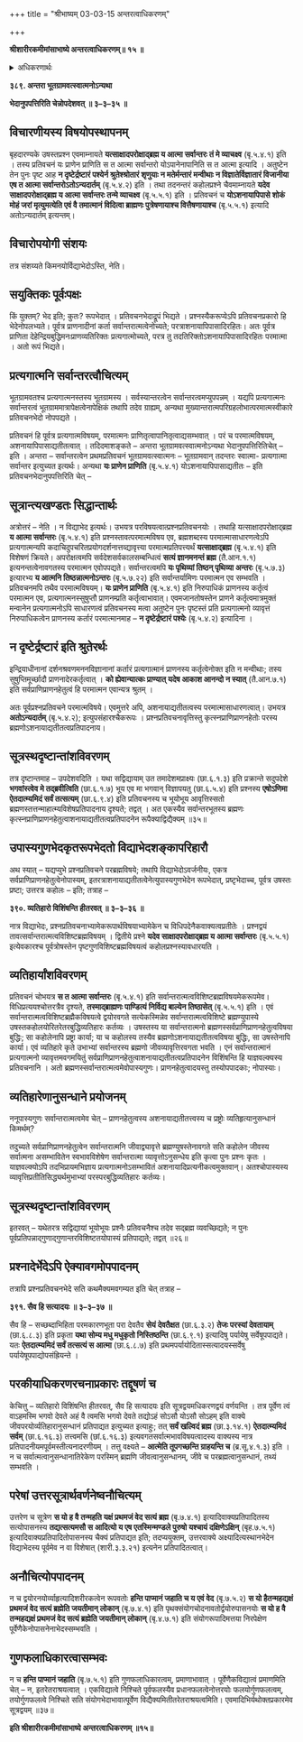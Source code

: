 +++
title = "श्रीभाष्यम् 03-03-15 अन्तरत्वाधिकरणम्"

+++


**श्रीशारीरकमीमांसाभाष्ये अन्तरत्वाधिकरणम्॥ १५ ॥**

<details><summary>अधिकरणार्थः</summary>

उषस्त-कहोलयोः प्रश्न-प्रतिवचनाभ्याम् अवगता विद्या एकैव, न भिन्ना
</details>

**३८९. अन्तरा भूतग्रामवत्स्वात्मनोऽन्यथा**

**भेदानुपपत्तिरिति चेन्नोपदेशवत् ॥ ३–३–३५ ॥**

## विचारणीयस्य विषयोपस्थापनम्

बृहदारण्यके उषस्तप्रश्न एवमाम्नायते **यत्साक्षादपरोक्षाद्ब्रह्म य आत्मा सर्वान्तरः तं मे व्याचक्ष्व** (बृ.५.४.१) इति । तस्य प्रतिवचनं यः प्राणेन प्राणिति स त आत्मा सर्वान्तरो योऽपानेनापानिति स त आत्मा इत्यादि । अतुष्टेन तेन पुनः पृष्ट आह **न दृष्टेर्द्रष्टारं पश्येर्न श्रुतेश्श्रोतारं शृणुयाः न मतेर्मन्तारं मन्वीथाः न विज्ञातेर्विज्ञातारं विजानीया एष त आत्मा सर्वान्तरोऽतोऽन्यदार्तम्** (बृ.५.४.२) इति । तथा तदनन्तरं कहोलप्रश्ने चैवमाम्नायते **यदेव साक्षादपरोक्षाद्ब्रह्म य आत्मा सर्वान्तरः तन्मे व्याचक्ष्व** (बृ.५.५.१) इति । प्रतिवचनं च **योऽशनायापिपासे शोकं मोहं जरां मृत्युमत्येति एवं वै तमात्मानं विदित्वा ब्राह्मणः पुत्रेषणायाश्च वित्तैषणायाश्च** (बृ.५.५.१) इत्यादि अतोऽन्यदार्तम् इत्यन्तम्।

## विचारोपयोगी संशयः

तत्र संशय्यते किमनयोर्विद्याभेदोऽस्ति, नेति।

## सयुक्तिकः पूर्वःपक्षः

किं युक्तम्? भेद इति; कुतः? रूपभेदात् । प्रतिवचनभेदाद्रूपं भिद्यते । प्रश्नस्यैकरूप्येऽपि प्रतिवचनप्रकारो हि भेदेनोपलभ्यते। पूर्वत्र प्राणनादीनां कर्ता सर्वान्तरात्मत्वेनोच्यते; परत्राशनायापिपासादिरहितः। अतः पूर्वत्र प्राणिता देहेन्द्रियबुद्धिमनःप्राणव्यतिरिक्तः प्रत्यगात्मोच्यते, परत्र तु तदतिरिक्तोऽशनायापिपासादिरहितः परमात्मा । अतो रूपं भिद्यते।

## प्रत्यगात्मनि सर्वान्तरत्वौचित्यम्

भूतग्रामवतश्च प्रत्यगात्मनस्तस्य भूतग्रामस्य । सर्वस्यान्तरत्वेन
सर्वान्तरत्वमप्युपपन्नम् । यद्यपि प्रत्यगात्मनः सर्वान्तरत्वं भूतग्राममात्रापेक्षत्वेनापेक्षिकं तथापि तदेव ग्राह्यम्, अन्यथा मुख्यान्तरात्मपरिग्रहलोभात्परमात्मस्वीकारे प्रतिवचनभेदो नोपपद्यते ।

प्रतिवचनं हि पूर्वत्र प्रत्यगात्मविषयम्, परमात्मनः प्राणितृत्वापानितृत्वाद्यसम्भवात् । परं च परमात्मविषयम्, अशनायापिपासाद्यतीतत्वात् । तदिदमाशङ्कते – अन्तरा भूतग्रामवत्स्वात्मनोऽन्यथा भेदानुपपत्तिरितिचेत् – इति । अन्तरा – सर्वान्तरत्वेन प्रथमप्रतिवचनं भूतग्रामवत्स्वात्मनः – भूतग्रामवान् तदन्तरः स्वात्मा- प्रत्यगात्मा सर्वान्तर इत्युच्यत इत्यर्थः। अन्यथा
**यः प्राणेन प्राणिति** (बृ.५.४.१) योऽशनायापिपासाद्यतीतः – इति प्रतिवचनभेदानुपपत्तिरिति चेत् –

## सूत्रान्त्यखण्डतः सिद्धान्तार्थः

अत्रोत्तरं – नेति । न विद्याभेद इत्यर्थः। उभयत्र परविषयत्वात्प्रश्नप्रतिवचनयोः । तथाहि यत्साक्षादपरोक्षाद्ब्रह्म **य आत्मा सर्वान्तरः** (बृ.५.४.१) इति प्रश्नस्तावत्परमात्मविषय एव, ब्रह्मशब्दस्य परमात्मासाधारणत्वेऽपि प्रत्यगात्मन्यपि कदाचिदुपचरितप्रयोगदर्शनात्तव्द्यावृत्त्या परमात्मप्रतिपत्त्यर्थं
**यत्साक्षाद्ब्रह्म** (बृ.५.४.१) इति विशेषणं क्रियते। अपरोक्षत्वमपि सर्वदेशसर्वकालसम्बन्धित्वं **सत्यं ज्ञानमनन्तं ब्रह्म** (तै.आन.१.१) इत्यनन्तत्वेनावगतस्य परमात्मन एवोपपद्यते। सर्वान्तरत्वमपि
**यः पृथिव्यां तिष्ठन् पृथिव्या अन्तरः** (बृ.५.७.३) इत्यारभ्य **य आत्मनि तिष्ठन्नात्मनोऽन्तरः** (बृ.५.७.२२) इति सर्वान्तर्यामिणः परमात्मन एव सम्भवति । प्रतिवचनमपि तथैव परमात्मविषयम्।
**यः प्राणेन प्राणिति** (बृ.५.४.१) इति निरुपाधिकं प्राणनस्य कर्तृत्वं परमात्मन एव, प्रत्यगात्मनस्सुषुप्तौ प्राणनम्प्रति कर्तृत्वाभावात्। एवमजानतोषस्तेन प्राणने कर्तृत्वमात्रमुक्तं मन्वानेन प्रत्यगात्मनोऽपि साधारणत्वं प्रतिवचनस्य मत्वा अतुष्टेन पुनः पृष्टस्तं प्रति प्रत्यगात्मनो व्यावृत्तं निरुपाधिकत्वेन प्राणनस्य कर्तारं परमात्मानमाह – **न दृष्टेर्द्रष्टारं पश्येः** (बृ.५.४.२) इत्यादिना ।

## न दृष्टेर्द्रष्टारं इति श्रुतेरर्थः

इन्द्रियाधीनानां दर्शनश्रवणमननविज्ञानानां कर्तारं प्रत्यगात्मानं प्राणनस्य कर्तृत्वेनोक्त इति न मन्वीथाः; तस्य सुषुप्तिमूर्च्छादौ प्राणनादेरकर्तृत्वात् । **को ह्येवान्यात्कः प्राण्यात् यदेष आकाश आनन्दो न स्यात्** (तै.आन.७.१) इति सर्वप्राणिप्राणनहेतुत्वं हि परमात्मन एवान्यत्र श्रुतम् ।

अतः पूर्वप्रश्नप्रतिवचने परमात्मविषये। एवमुत्तरे अपि, अशनायाद्यतीतत्वस्य परमात्मासाधारणत्वात्। उभयत्र **अतोऽन्यदार्तम्** (बृ.५.४.२); इत्युपसंहारश्चैकरूपः । प्रश्नप्रतिवचनावृत्तिस्तु कृत्स्नप्राणिप्राणनहेतोः परस्य ब्रह्मणोऽशनायाद्यतीतत्वप्रतिपादनाय।

## सूत्रस्थदृष्टान्तांशविवरणम्

तत्र दृष्टान्तमाह – उपदेशवदिति । यथा सद्विद्यायाम् उत तमादेशमप्राक्ष्यः (छा.६.१.३) इति प्रक्रान्ते सदुपदेशे
**भगवांस्त्वेव मे तद्ब्रवीत्विति** (छा.६.१.७) भूय एव मा भगवान् विज्ञापयतु (छा.६.५.४) इति प्रश्नस्य **एषोऽणिमा ऐतदात्म्यमिदं सर्वं तत्सत्यम्** (छा.६.९.४) इति प्रतिवचनस्य च भूयोभूय आवृत्तिस्सतो ब्रह्मणस्तत्तन्माहात्म्यविशेषप्रतिपादनाय दृश्यते; तद्वत् । अत एकस्यैव सर्वान्तरभूतस्य ब्रह्मणः कृत्स्नप्राणिप्राणनहेतुत्वाशनायाद्यतीतत्वप्रतिपादनेन रूपैक्याद्विद्यैक्यम् ॥३५॥

## उपास्यगुणभेदकृतरूपभेदतो विद्याभेदशङ्कापरिहारौ

अथ स्यात् – यद्यप्युभे प्रश्नप्रतिवचने परब्रह्मविषये; तथापि विद्याभेदोऽवर्जनीयः, एकत्र सर्वप्राणिप्राणनहेतुत्वेनोपास्यम्, इतरत्राशनायाद्यतीतत्वेनेत्युपास्यगुणभेदेन रूपभेदात्, प्रष्टृभेदाच्च, पूर्वत्र उषस्तः प्रष्टा; उत्तरत्र कहोलः – इति; तत्राह –

**३९०. व्यतिहारो विशिंषन्ति हीतरवत् ॥ ३–३–३६ ॥**

नात्र विद्याभेदः, प्रश्नप्रतिवचनाभ्यामेकरूपार्थविषयाभ्यामेकेन च विधिपदेनैकवाक्यत्वप्रतीतेः । प्रश्नद्वयं तावत्सर्वान्तरात्मत्वविशिष्टब्रह्मविषयम् । द्वितीये प्रश्ने **यदेव साक्षादपरोक्षाद्ब्रह्म य आत्मा सर्वान्तरः** (बृ.५.५.१) इत्येवकारश्च पूर्वत्रोषस्तेन पृष्टगुणविशिष्टब्रह्मविषयत्वं कहोलप्रश्नस्यावधारयति ।

## व्यतिहार्यांशविवरणम्

प्रतिवचनं चोभयत्र **स त आत्मा सर्वान्तरः** (बृ.५.४.१) इति सर्वान्तरात्मत्वविशिष्टब्रह्मविषयमेकरूपमेव। विधिप्रत्ययश्चोत्तरत्रैव दृश्यते, **तस्माद्ब्राह्मणः पाण्डित्यं निर्विद्य बाल्येन तिष्ठासेत्** (बृ.५.५.१) इति । एवं सर्वान्तरात्मत्वविशिष्टब्रह्मैकविषयत्वे द्वयोरवगते सत्येकस्मिन्नेव सर्वान्तरात्मत्वविशिष्टे ब्रह्मण्युपास्ये उषस्तकहोलयोरितरेतरबुद्धिव्यतिहारः कर्तव्यः । उषस्तस्य या सर्वान्तरात्मनो ब्रह्मणस्सर्वप्राणिप्राणनहेतुत्वविषया बुद्धिः; सा कहोलेनापि प्रष्ट्रा कार्या; या च कहोलस्य तस्यैव ब्रह्मणोऽशनायाद्यतीतत्वविषया बुद्धिः, सा उषस्तेनापि कार्या। एवं व्यतिहारे कृते उभाभ्यां सर्वान्तरस्य ब्रह्मणो जीवव्यावृत्तिरवगता भवति । एनं सर्वान्तरात्मानं प्रत्यगात्मनो व्यावृत्तमवगमयितुं सर्वप्राणिप्राणनहेतुत्वाशनायाद्यतीतत्वप्रतिपादनेन विशिंषन्ति हि याज्ञवल्क्यस्य प्रतिवचनानि । अतो ब्रह्मणस्सर्वान्तरात्मत्वमेवोपास्यगुणः। प्राणनहेतुत्वादयस्तु तस्योपपादकाः; नोपास्याः।

## व्यतिहारेणानुसन्धाने प्रयोजनम्

ननूपास्यगुणः सर्वान्तरात्मत्वमेव चेत् – प्राणनहेतुत्वस्य अशनायाद्यतीतत्त्वस्य च प्रष्ट्रोः व्यतिहृत्यानुसन्धानं किमर्थम्?

तदुच्यते सर्वप्राणिप्राणनहेतुत्वेन सर्वान्तरात्मनि जीवाद्व्यावृत्ते ब्रह्मण्युषस्तेनावगते सति कहोलेन जीवस्य सर्वात्मना असम्भावितेन स्वभावविशेषेण सर्वान्तरात्मा व्यावृत्तोऽनुसन्धेय इति कृत्वा पुनः प्रश्नः कृतः । याज्ञवल्क्योऽपि तदभिप्रायमभिज्ञाय प्रत्यगात्मनोऽसम्भावितं अशनायादिप्रत्यनीकत्वमुक्तवान्। अतश्चोपास्यस्य व्यावृत्तिप्रतीतिसिद्ध्यर्थमुभाभ्यां परस्परबुद्धिव्यतिहारः कर्तव्यः।

## सूत्रस्थदृष्टान्तांशविवरणम्

इतरवत् – यथेतरत्र सद्विद्यायां भूयोभूयः प्रश्नैः प्रतिवचनैश्च तदेव सद्ब्रह्म व्यवच्छिद्यते; न पुनः पूर्वप्रतिपन्नाद्गुणाद्गुणान्तरविशिष्टतयोपास्यं प्रतिपाद्यते; तद्वत् ॥२६॥

## प्रश्नादेर्भेदेऽपि ऐक्यावगमोपपादनम्

तत्रापि प्रश्नप्रतिवचनभेदे सति कथमैक्यमवगम्यत इति चेत् तत्राह –

**३९१. सैव हि सत्यादयः ॥ ३–३–३७ ॥**

सैव हि – सच्छब्दाभिहिता परमकारणभूता परा देवतैव **सेयं देवतैक्षत** (छा.६.३.२) **तेजः परस्यां देवतायाम्** (छा.६.८.३) इति प्रकृता
**यथा सोम्य मधु मधुकृतो निस्तिष्ठन्ति** (छा.६.९.१) इत्यादिषु पर्यायेषु सर्वेषूपपाद्यते। यतः **ऐतदात्म्यमिदं सर्वं तत्सत्यं स आत्मा** (छा.६.८.७) इति प्रथमपर्यायोदितास्सत्यादयस्सर्वेषु पर्यायेषूपपाद्योपसंह्रियन्ते ।

## परकीयाधिकरणरचनाप्रकारः तद्दूषणं च

केचित्तु – व्यतिहारो विशिंषन्ति हीतरवत्, सैव हि सत्यादयः इति सूत्रद्वयमधिकरणद्वयं वर्णयन्ति । तत्र पूर्वेण त्वं वाऽहमस्मि भगवो देवते अहं वै त्वमसि भगवो देवते तद्योऽहं सोऽसौ योऽसौ सोऽहम् इति वाक्ये जीवपरयोर्व्यतिहारानुसन्धानं प्रतिपाद्यत इत्युच्यत इत्याहुः; तत्
**सर्वं खल्विदं ब्रह्म** (छा.३.१४.१) **ऐतदात्म्यमिदं सर्वम्** (छा.६.१६.३) तत्त्वमसि (छां.६.१६.३) इत्यवगतसर्वात्मभावविषयत्वादस्य वाक्यस्य नात्र प्रतिपादनीयमपूर्वमस्तीत्यनादरणीयम् । तत्तु वक्ष्यते – **आत्मेति तूपगच्छन्ति ग्राहयन्ति च** (ब्र.सू.४.१.३) इति । न च सर्वात्मत्वानुसन्धानातिरेकेण परस्मिन् ब्रह्मणि जीवत्वानुसन्धानम्, जीवे च परब्रह्मत्वानुसन्धानं, तथ्यं सम्भवति ।

## परेषां उत्तरसूत्रार्थवर्णनेष्वनौचित्यम्

उत्तरेण च सूत्रेण **स यो ह वै तन्महति यक्षं प्रथमजं वेद सत्यं ब्रह्म** (बृ.७.४.१) इत्यादिवाक्यप्रतिपादितस्य सत्योपासनस्य **तद्यत्सत्यमसौ स आदित्यो य एष एतस्मिन्मण्डले पुरुषो यश्चायं दक्षिणेऽक्षिन्** (बृह.७.५.१) इत्यादिवाक्यप्रतिपादितोपासनस्य चैक्यं प्रतिपाद्यत इति; तदप्ययुक्तम्, उत्तरवाक्ये अक्ष्यादित्यस्थानभेदेन विद्याभेदस्य पूर्वमेव न वा विशेषात् (शारी.३.३.२१) इत्यनेन प्रतिपादितत्वात्।

## अनौचित्योपपादनम्

न च द्वयोरनयोर्व्याहृत्यादिशरीरकत्वेन रूपवतोः **हन्ति पाप्मानं जहाति च य एवं वेद** (बृ.७.५.२) **स यो हैतन्महद्यक्षं प्रथमजं वेद सत्यं ब्रह्मेति जयतीमान् लोकान्** (बृ.७.४.१) इति पृथक्संयोगचोदनावतोर्द्वयोरुपासनयोः **स यो ह वै तन्महद्यक्षं प्रथमजं वेद सत्यं ब्रह्मेति जयतीमान् लोकान्** (बृ.४.७.१) इति संयोगरूपादिमत्तया निरपेक्षेण पूर्वेणैकेनोपासनेनाभेदस्सम्भवति ।

## गुणफलाधिकारत्वासम्भवः

न च **हन्ति पाप्मानं जहाति** (बृ.७.५.१) इति गुणफलाधिकारत्वम्, प्रमाणाभावात् । पूर्वेणैकविद्यात्वं प्रमाणमिति चेत् – न, इतरेतराश्रयत्वात् । एकविद्यात्वे निश्चिते पूर्वफलस्यैव प्रधानफलत्वेनोत्तरयोः फलयोर्गुणफलत्वम्, तयोर्गुणफलत्वे निश्चिते सति संयोगभेदाभावात्पूर्वेण विद्यैक्यमितीतरेतराश्रयत्वमिति। एवमादिभिर्यथोक्तप्रकारमेव सूत्रद्वयम् ॥३७॥

**इति श्रीशारीरकमीमांसाभाष्ये अन्तरत्वाधिकरणम् ॥१५॥**


